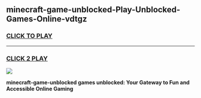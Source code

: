 
## minecraft-game-unblocked-Play-Unblocked-Games-Online-vdtgz
<h3>
<a href="https://premium76.site?title=minecraft-game-unblocked&ref=24A">CLICK TO PLAY</a></h3>
<hr>

<h3>
<a href="https://premium76.site?title=minecraft-game-unblocked&ref=24A">CLICK 2 PLAY</a>
  
</h3>

<a href="https://premium76.site?title=minecraft-game-unblocked&ref=24A"><img src="https://clearcache.store/games.png"></a>


**minecraft-game-unblocked games unblocked: Your Gateway to Fun and Accessible Online Gaming**
